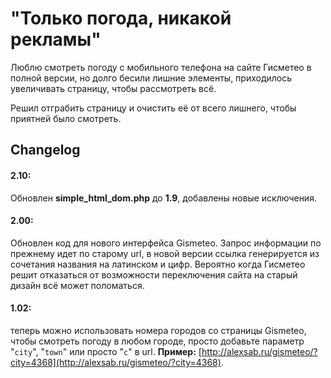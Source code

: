 # "Только погода, никакой рекламы"
Люблю смотреть погоду с мобильного телефона на сайте Гисметео в полной версии, но долго бесили лишние элементы, приходилось увеличивать страницу, чтобы рассмотреть всё.

Решил отграбить страницу и очистить её от всего лишнего, чтобы приятней было смотреть.

## Changelog
#### 2.10:
Обновлен **simple_html_dom.php** до **1.9**, добавлены новые исключения.
#### 2.00:
Обновлен код для нового интерфейса Gismeteo. Запрос информации по прежнему идет по старому url, в новой версии ссылка генерируется из сочетания названия на латинском и цифр. Вероятно когда Гисметео решит отказаться от возможности переключения сайта на старый дизайн всё может поломаться.
#### 1.02:
теперь можно использовать номера городов со страницы Gismeteo, чтобы смотреть погоду в любом городе, просто добавьте параметр "`city`", "`town`" или просто "`c`" в url. **Пример:** [http://alexsab.ru/gismeteo/?city=4368](http://alexsab.ru/gismeteo/?city=4368).